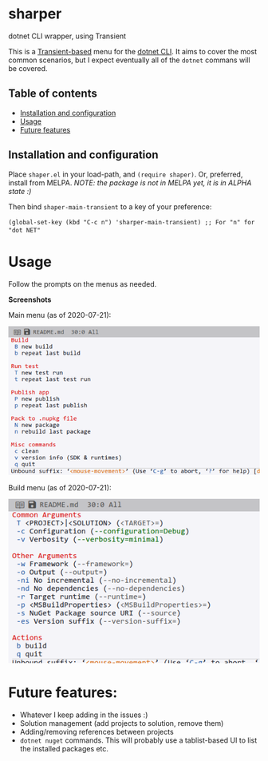 # sharper
dotnet CLI wrapper, using Transient

This is a [Transient-based](https://github.com/magit/transient) menu for the [dotnet CLI](https://docs.microsoft.com/en-us/dotnet/core/tools/). It aims to cover the most common scenarios, but I expect eventually all of the `dotnet` commans will be covered.

## Table of contents

<!--ts-->

   * [Installation and configuration](#installation-and-configuration)
   * [Usage](#usage)
   * [Future features](#future-features)

<!--te-->

## Installation and configuration

Place `shaper.el` in your load-path, and `(require shaper)`. Or, preferred, install from MELPA. _NOTE: the package is not in MELPA yet, it is in ALPHA state :)_

Then bind `shaper-main-transient` to a key of your preference:

```elisp
(global-set-key (kbd "C-c n") 'sharper-main-transient) ;; For "n" for "dot NET"
```

# Usage

Follow the prompts on the menus as needed.

**Screenshots**

Main menu (as of 2020-07-21):

![Main menu](/screenshots/mainmenu.png)

Build menu (as of 2020-07-21):

![Build menu](/screenshots/buildmenu.png)


# Future features:

* Whatever I keep adding in the issues :)
* Solution management (add projects to solution, remove them)
* Adding/removing references between projects
* `dotnet nuget` commands. This will probably use a tablist-based UI to list the installed packages etc.
